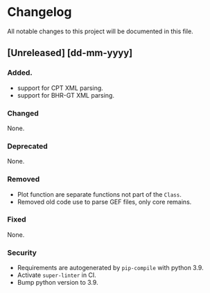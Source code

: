 # Changelog

All notable changes to this project will be documented in this file.

## \[Unreleased\] \[dd-mm-yyyy\]

### Added.

- support for CPT XML parsing.
- support for BHR-GT XML parsing.

### Changed

None.

### Deprecated

None.

### Removed

- Plot function are separate functions not part of the `Class`.
- Removed old code use to parse GEF files, only core remains.

### Fixed

None.

### Security

- Requirements are autogenerated by `pip-compile` with python 3.9.
- Activate `super-linter` in CI.
- Bump python version to 3.9.
